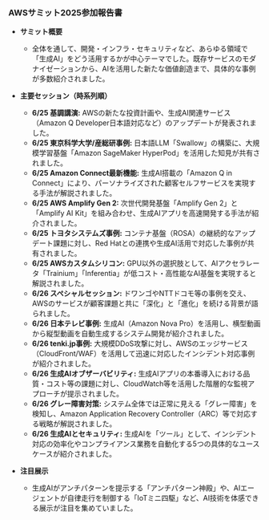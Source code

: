 ### **AWSサミット2025参加報告書**

* **サミット概要**
    * 全体を通して、開発・インフラ・セキュリティなど、あらゆる領域で「生成AI」をどう活用するかが中心テーマでした。既存サービスのモダナイゼーションから、AIを活用した新たな価値創造まで、具体的な事例が多数紹介されました。

* **主要セッション（時系列順）**
    * **6/25 基調講演:** AWSの新たな投資計画や、生成AI関連サービス（Amazon Q Developer日本語対応など）のアップデートが発表されました。
    * **6/25 東京科学大学/産総研事例:** 日本語LLM「Swallow」の構築に、大規模学習基盤「Amazon SageMaker HyperPod」を活用した知見が共有されました。
    * **6/25 Amazon Connect最新機能:** 生成AI搭載の「Amazon Q in Connect」により、パーソナライズされた顧客セルフサービスを実現する手法が解説されました。
    * **6/25 AWS Amplify Gen 2:** 次世代開発基盤「Amplify Gen 2」と「Amplify AI Kit」を組み合わせ、生成AIアプリを高速開発する手法が紹介されました。
    * **6/25 トヨタシステムズ事例:** コンテナ基盤（ROSA）の継続的なアップデート課題に対し、Red Hatとの連携や生成AI活用で対応した事例が共有されました。
    * **6/25 AWSカスタムシリコン:** GPU以外の選択肢として、AIアクセラレータ「Trainium」「Inferentia」が低コスト・高性能なAI基盤を実現すると解説されました。
    * **6/26 スペシャルセッション:** ドワンゴやNTTドコモ等の事例を交え、AWSのサービスが顧客課題と共に「深化」と「進化」を続ける背景が語られました。
    * **6/26 日本テレビ事例:** 生成AI（Amazon Nova Pro）を活用し、横型動画から縦型動画を自動生成するシステム開発が紹介されました。
    * **6/26 tenki.jp事例:** 大規模DDoS攻撃に対し、AWSのエッジサービス（CloudFront/WAF）を活用して迅速に対応したインシデント対応事例が紹介されました。
    * **6/26 生成AIオブザーバビリティ:** 生成AIアプリの本番導入における品質・コスト等の課題に対し、CloudWatch等を活用した階層的な監視アプローチが提示されました。
    * **6/26 グレー障害対策:** システム全体では正常に見える「グレー障害」を検知し、Amazon Application Recovery Controller（ARC）等で対応する戦略が解説されました。
    * **6/26 生成AIとセキュリティ:** 生成AIを「ツール」として、インシデント対応の効率化やコンプライアンス業務を自動化する5つの具体的なユースケースが紹介されました。

* **注目展示**
    * 生成AIがアンチパターンを提示する「アンチパターン神殿」や、AIエージェントが自律走行を制御する「IoTミニ四駆」など、AI技術を体感できる展示が注目を集めていました。